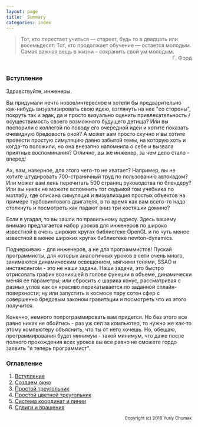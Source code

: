 ```yaml
---
layout: page
title:  Summary
categories: index
---
```

> Тот, кто перестает учиться — стареет, будь то в двадцать или восемьдесят. Тот, кто продолжает обучение — остается молодым. Самая важная вещь в жизни – сохранить свой ум молодым.
> <br/> <span style="float: right;">Г. Форд</span>
<br/>

### Вступление

Здравствуйте, инженеры.

Вы придумали нечто новое/интересное и хотели бы предварительно как-нибудь визуализировать свою идею, взглянуть на нее "со стороны", покруть так и эдак, да и просто визуально оценить привлекательность / осуществимость своего возможного будущего детища? Или вы поспорили с коллегой по поводу его очередной идеи и хотите показать очевидную бредовость оной? А может вам просто скучно и вы хотите провести простую симуляцию давно забытой темы, на которую хоть и когда-то положили, но она внезапно напомнила о себе и вызвала приятные воспоминания? Отлично, вы же инженер, за чем дело стало - вперед!

Ах, вам, наверное, для этого чего-то не хватает? Например, вы не хотите штудировать 700-страничный труд по пользованию автокадом? Или может вам лень перечитать 500 страниц руководства по блендеру? Или вы никак не можете вспомнить тот седьмой том учебника по матлабу, где описана симуляция и визуализация простых объектов на примере турбовинтового двигателя, в то время как вам всего-то надо столкнуть и посмотреть как падают вниз три костяшки домино?

Если я угадал, то вы зашли по правильному адресу. Здесь вашему внимаю предлагается набор уроков для инженеров по широко известной в очень широких кругах библиотеке OpenGL и по чуть менее известной в менее широких кругах библиотеке newton-dynamics.

Подчеркиваю - для инженеров, а не для программистов! Пускай программисты, для которых аналогичных уроков в сети очень много, занимаются динамическим освещением, мягкими тенями, SSAO и инстансингом - это не наши задачи. Наши задачи, это быстро отрисовать график возникшей в голове функции в объеме, динамически меняя ее параметры; или сбросить с шарика конус, рассматривая с разных углов как он красиво перекатывается по заданной сплайн-поверхности; ну или запустить в космосе пару сотен сфер с совершенно бредовым законом гравитации и посмотреть что из этого получится.

Конечно, немного попрограммировать вам придется. Но без этого все равно никак не обойтись - раз уж сел за компьютер, то нужно же как-то этому компьютеру объяснить, что ты от него хочешь. Но, обещаю, программирования будет минимум - такой минимум, что даже после полного прохождения всех уроков вы все
равно не сможете гордо заявить "я теперь программист".


### Оглавление

1. [Вступление](?ru/introduction)
1. [Создаем окно](?ru/create-window)
1. [Простой треугольник](?ru/simple-triangle)
1. [Простой цветной треугольник](?ru/simple-colored-triangle)
1. [Система координат и линии](?ru/coordinate-system)
1. [Сдвиги и вращения](?ru/transformations)

<small style="float: right">Copyright (c) 2018 Yuriy Chumak</small>
